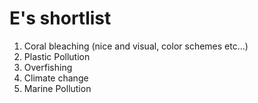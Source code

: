 
# E's shortlist

1. Coral bleaching (nice and visual, color schemes etc...)
2. Plastic Pollution
4. Overfishing
6. Climate change
7. Marine Pollution
